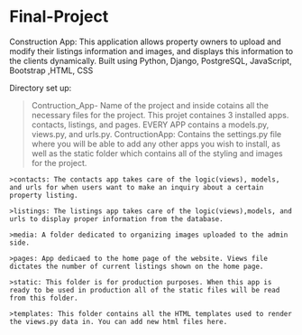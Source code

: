 # Final-Project
Construction App: This application allows property owners to upload and modify their listings information and images,
and displays this information to the clients dynamically.
Built using Python, Django, PostgreSQL, JavaScript, Bootstrap ,HTML, CSS

Directory set up:

>Contruction_App- Name of the project and inside cotains all the necessary files for the project. This projet containes 3 installed apps. contacts, listings, and pages. EVERY APP contains a models.py, views.py, and urls.py. 
  >ContructionApp: Contains the settings.py file where you will be able to add any other apps you wish to install, as well as the static    folder which contains all of the styling and images for the project. 
  
    >contacts: The contacts app takes care of the logic(views), models, and urls for when users want to make an inquiry about a certain property listing.
    
    >listings: The listings app takes care of the logic(views),models, and urls to display proper information from the database. 
    
    >media: A folder dedicated to organizing images uploaded to the admin side. 
    
    >pages: App dedicaed to the home page of the website. Views file dictates the number of current listings shown on the home page. 
    
    >static: This folder is for production purposes. When this app is ready to be used in production all of the static files will be read  from this folder.
    
    >templates: This folder contains all the HTML templates used to render the views.py data in. You can add new html files here. 


